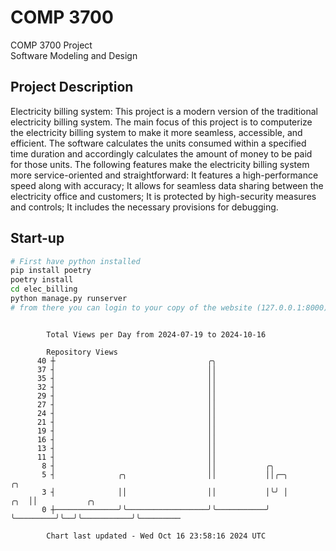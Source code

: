 # COMP 3700
COMP 3700 Project  
Software Modeling and Design
## Project Description
Electricity billing system: This project is a modern version of the traditional electricity billing system. The main focus of this project is to computerize the electricity billing system to make it more seamless, accessible, and efficient. The software calculates the units consumed within a specified time duration and accordingly calculates the amount of money to be paid for those units. The following features make the electricity billing system more service-oriented and straightforward: It features a high-performance speed along with accuracy; It allows for seamless data sharing between the electricity office and customers; It is protected by high-security measures and controls; It includes the necessary provisions for debugging.

## Start-up
```bash
# First have python installed
pip install poetry
poetry install
cd elec_billing
python manage.py runserver
# from there you can login to your copy of the website (127.0.0.1:8000), default creds are admin/admin
```

```

        Total Views per Day from 2024-07-19 to 2024-10-16

        Repository Views
      40 ┼                                  ╭╮
      37 ┤                                  ││
      35 ┤                                  ││
      32 ┤                                  ││
      29 ┤                                  ││
      27 ┤                                  ││
      24 ┤                                  ││
      21 ┤                                  ││
      19 ┤                                  ││
      16 ┤                                  ││
      13 ┤                                  ││
      11 ┤                                  ││
       8 ┤                                  ││           ╭╮
       5 ┤              ╭╮                  ││           ││╭─╮             ╭╮
       3 ┤              ││                  ││           │╰╯ │         ╭╮  ││           ╭╮
       0 ┼──────────────╯╰──────────────────╯╰───────────╯   ╰─────────╯╰──╯╰───────────╯╰─────────

        Chart last updated - Wed Oct 16 23:58:16 2024 UTC
        
```
